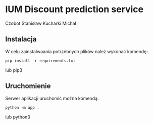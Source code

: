 # IUM Discount prediction service

Czobot Stanisław
Kucharki Michał

## Instalacja
W celu zainstalwaania potrzebnych plików należ wykonać komendę:

```
pip install -r requirements.txt
```

lub pip3

## Uruchomienie
Serwer aplikacji uruchomić można komendą:

```
python -m app .
```

lub python3
